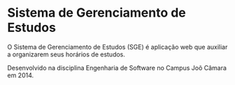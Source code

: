 Sistema de Gerenciamento de Estudos
===================================

O Sistema de Gerenciamento de Estudos (SGE) é aplicação web que auxiliar a organizarem seus horários de estudos.

Desenvolvido na disciplina Engenharia de Software no Campus Joõ Câmara em 2014.
